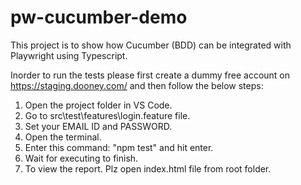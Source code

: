 # pw-cucumber-demo
This project is to show how Cucumber (BDD) can be integrated with Playwright using Typescript. 

Inorder to run the tests please first create a dummy free account on https://staging.dooney.com/ and then follow the below steps:
  1. Open the project folder in VS Code.
  2. Go to src\test\features\login.feature file.
  3. Set your EMAIL ID and PASSWORD.
  4. Open the terminal.
  5. Enter this command: "npm test" and hit enter.
  6. Wait for executing to finish.
  7. To view the report. Plz open index.html file from root folder.
